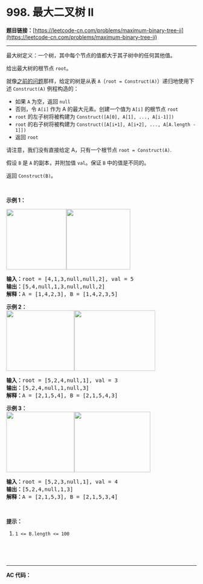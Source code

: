 # 998. 最大二叉树 II

**题目链接：**[https://leetcode-cn.com/problems/maximum-binary-tree-ii](https://leetcode-cn.com/problems/maximum-binary-tree-ii)

---

<div class="content__1Y2H">
 <div class="notranslate">
  <p>最大树定义：一个树，其中每个节点的值都大于其子树中的任何其他值。</p> 
  <p>给出最大树的根节点 <code>root</code>。</p> 
  <p>就像<a href="https://leetcode-cn.com/problems/maximum-binary-tree/">之前的问题</a>那样，给定的树是从表&nbsp;<code>A</code>（<code>root = Construct(A)</code>）递归地使用下述&nbsp;<code>Construct(A)</code>&nbsp;例程构造的：</p> 
  <ul> 
   <li>如果&nbsp;<code>A</code>&nbsp;为空，返回&nbsp;<code>null</code></li> 
   <li>否则，令&nbsp;<code>A[i]</code>&nbsp;作为 A 的最大元素。创建一个值为&nbsp;<code>A[i]</code>&nbsp;的根节点 <code>root</code></li> 
   <li><code>root</code>&nbsp;的左子树将被构建为&nbsp;<code>Construct([A[0], A[1], ..., A[i-1]])</code></li> 
   <li><code>root</code>&nbsp;的右子树将被构建为 <code>Construct([A[i+1], A[i+2], ..., A[A.length - 1]])</code></li> 
   <li>返回&nbsp;<code>root</code></li> 
  </ul> 
  <p>请注意，我们没有直接给定&nbsp;A，只有一个根节点&nbsp;<code>root = Construct(A)</code>.</p> 
  <p>假设 <code>B</code> 是 <code>A</code> 的副本，并附加值 <code>val</code>。保证 <code>B</code>&nbsp;中的值是不同的。</p> 
  <p>返回&nbsp;<code>Construct(B)</code>。</p> 
  <p>&nbsp;</p> 
  <p><strong>示例 1：</strong></p> 
  <p><strong><img style="height: 160px; width: 159px;" src="https://assets.leetcode-cn.com/aliyun-lc-upload/uploads/2019/02/23/maximum-binary-tree-1-1.png" alt=""><img style="height: 160px; width: 169px;" src="https://assets.leetcode-cn.com/aliyun-lc-upload/uploads/2019/02/23/maximum-binary-tree-1-2.png" alt=""></strong></p> 
  <pre class="language-text"><strong>输入：</strong>root = [4,1,3,null,null,2], val = 5
<strong>输出：</strong>[5,4,null,1,3,null,null,2]
<strong>解释：</strong>A = [1,4,2,3], B = [1,4,2,3,5]
</pre> 
  <p><strong>示例 2：<br> <img style="height: 160px; width: 180px;" src="https://assets.leetcode-cn.com/aliyun-lc-upload/uploads/2019/02/23/maximum-binary-tree-2-1.png" alt=""><img style="height: 160px; width: 214px;" src="https://assets.leetcode-cn.com/aliyun-lc-upload/uploads/2019/02/23/maximum-binary-tree-2-2.png" alt=""></strong></p> 
  <pre class="language-text"><strong>输入：</strong>root = [5,2,4,null,1], val = 3
<strong>输出：</strong>[5,2,4,null,1,null,3]
<strong>解释：</strong>A = [2,1,5,4], B = [2,1,5,4,3]
</pre> 
  <p><strong>示例 3：<br> <img style="height: 160px; width: 180px;" src="https://assets.leetcode-cn.com/aliyun-lc-upload/uploads/2019/02/23/maximum-binary-tree-3-1.png" alt=""><img style="height: 160px; width: 201px;" src="https://assets.leetcode-cn.com/aliyun-lc-upload/uploads/2019/02/23/maximum-binary-tree-3-2.png" alt=""></strong></p> 
  <pre class="language-text"><strong>输入：</strong>root = [5,2,3,null,1], val = 4
<strong>输出：</strong>[5,2,4,null,1,3]
<strong>解释：</strong>A = [2,1,5,3], B = [2,1,5,3,4]
</pre> 
  <p>&nbsp;</p> 
  <p><strong>提示：</strong></p> 
  <ol> 
   <li><code>1 &lt;= B.length &lt;= 100</code></li> 
  </ol> 
  <p>&nbsp;</p> 
  <p>&nbsp;</p> 
 </div>
</div>

---

**AC 代码：**

```java

```